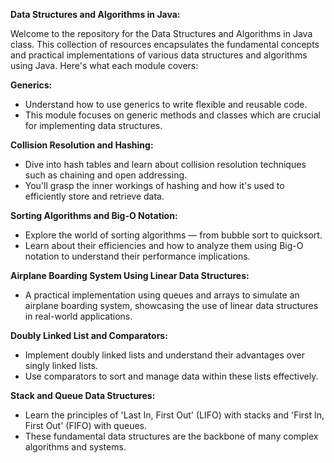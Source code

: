 **Data Structures and Algorithms in Java:**

Welcome to the repository for the Data Structures and Algorithms in Java class. 
This collection of resources encapsulates the fundamental concepts and practical implementations of various data structures and algorithms using Java. 
Here's what each module covers:

**Generics:**
- Understand how to use generics to write flexible and reusable code.
- This module focuses on generic methods and classes which are crucial for implementing data structures.

**Collision Resolution and Hashing:**
- Dive into hash tables and learn about collision resolution techniques such as chaining and open addressing.
- You'll grasp the inner workings of hashing and how it's used to efficiently store and retrieve data.

**Sorting Algorithms and Big-O Notation:**
- Explore the world of sorting algorithms — from bubble sort to quicksort.
- Learn about their efficiencies and how to analyze them using Big-O notation to understand their performance implications.

**Airplane Boarding System Using Linear Data Structures:**
- A practical implementation using queues and arrays to simulate an airplane boarding system, showcasing the use of linear data structures in real-world applications.

**Doubly Linked List and Comparators:**
- Implement doubly linked lists and understand their advantages over singly linked lists.
- Use comparators to sort and manage data within these lists effectively.

**Stack and Queue Data Structures:**
- Learn the principles of 'Last In, First Out' (LIFO) with stacks and 'First In, First Out' (FIFO) with queues.
- These fundamental data structures are the backbone of many complex algorithms and systems.
